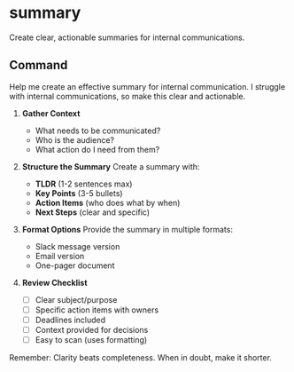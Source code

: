 # summary

Create clear, actionable summaries for internal communications.

## Command

Help me create an effective summary for internal communication. I struggle with internal communications, so make this clear and actionable.

1. **Gather Context**
   - What needs to be communicated?
   - Who is the audience?
   - What action do I need from them?

2. **Structure the Summary**
   Create a summary with:
   - **TLDR** (1-2 sentences max)
   - **Key Points** (3-5 bullets)
   - **Action Items** (who does what by when)
   - **Next Steps** (clear and specific)

3. **Format Options**
   Provide the summary in multiple formats:
   - Slack message version
   - Email version
   - One-pager document

4. **Review Checklist**
   - [ ] Clear subject/purpose
   - [ ] Specific action items with owners
   - [ ] Deadlines included
   - [ ] Context provided for decisions
   - [ ] Easy to scan (uses formatting)

Remember: Clarity beats completeness. When in doubt, make it shorter.